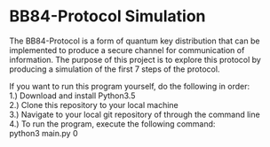 # BB84-Protocol Simulation
The BB84-Protocol is a form of quantum key distribution that can be implemented
to produce a secure channel for communication of information. The purpose of
this project is to explore this protocol by producing a simulation of the first
7 steps of the protocol.  
  
If you want to run this program yourself, do the following in order:  
1.) Download and install Python3.5  
2.) Clone this repository to your local machine  
3.) Navigate to your local git repository of through the command line  
4.) To run the program, execute the following command:  
        python3 main.py 0